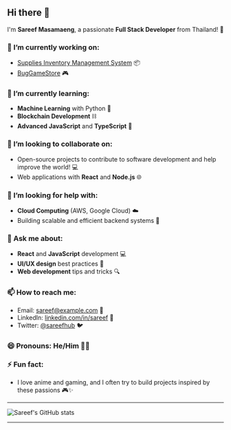 ## Hi there 👋

I'm **Sareef Masamaeng**, a passionate **Full Stack Developer** from Thailand! 🌱

### 🔭 I’m currently working on:
- [Supplies Inventory Management System](https://github.com/sareefhub/Supplies-Inventory-Management-System) 📦
- [BugGameStore](https://github.com/sareefhub/BugGameStore) 🎮

### 🌱 I’m currently learning:
- **Machine Learning** with Python 🤖
- **Blockchain Development** ⛓️
- **Advanced JavaScript** and **TypeScript** 🚀

### 👯 I’m looking to collaborate on:
- Open-source projects to contribute to software development and help improve the world! 💻
- Web applications with **React** and **Node.js** 🌐
  
### 🤔 I’m looking for help with:
- **Cloud Computing** (AWS, Google Cloud) ☁️
- Building scalable and efficient backend systems 🔧

### 💬 Ask me about:
- **React** and **JavaScript** development 💻
- **UI/UX design** best practices 🎨
- **Web development** tips and tricks 🔍

### 📫 How to reach me:
- Email: [sareef@example.com](mailto:sareef@example.com) 📧
- LinkedIn: [linkedin.com/in/sareef](https://www.linkedin.com/in/sareef) 💼
- Twitter: [@sareefhub](https://twitter.com/sareefhub) 🐦

### 😄 Pronouns: **He/Him** 🙋‍♂️

### ⚡ Fun fact:
- I love anime and gaming, and I often try to build projects inspired by these passions 🎮✨

---

![Sareef's GitHub stats](https://github-readme-stats.vercel.app/api?username=sareefhub&show_icons=true&count_private=true&theme=dark)
****
